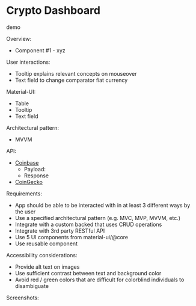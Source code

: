 # Crypto Dashboard

demo

Overview:

- Component #1 - xyz

User interactions:

- Tooltip explains relevant concepts on mouseover
- Text field to change comparator fiat currency

Material-UI:

- Table
- Tooltip
- Text field

Architectural pattern:

- MVVM

API:

- [Coinbase](https://developers.coinbase.com/api/v2?javascript#)
  - Payload:
  - Response
- [CoinGecko](https://www.coingecko.com/en/api/documentation)

Requirements:

- App should be able to be interacted with in at least 3 different ways by the user
- Use a specified architectural pattern (e.g. MVC, MVP, MVVM, etc.)
- Integrate with a custom backed that uses CRUD operations
- Integrate with 3rd party RESTful API
- Use 5 UI components from material-ui/@core
- Use reusable component

Accessibility considerations:

- Provide alt text on images
- Use sufficient contrast between text and background color
- Avoid red / green colors that are difficult for colorblind individuals to disambiguate

Screenshots:
